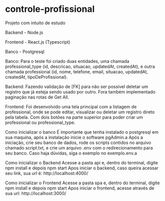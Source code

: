 # controle-profissional
Projeto com intuito de estudo

Backend - Node.js

Frontend - React.js (Typescript)

Banco - Postgresql

Banco: Para o teste foi criado duas entidades, uma chamada professional_type (id, descricao, situacao, updatedAt, createdAt), e outra chamada professional (id, nome, telefone, email, situacao,  updatedAt,  createdAt, tipoDeProfissional).

Backend: Fazendo validação de [FK] para não ser possível deletar um registro que já esteja sendo usado por outro. Fora também implementado paginação nas rotas de Get All.

Frontend: Foi desenvolvido uma tela principal com a listagem de professional, onde se pode editar, visualizar ou deletar um registro direto pela tabela. Com dois botões na parte superior para poder criar um professional ou professional_type.


Como inicializar o banco
É importante que tenha instalado o postgresql em sua maquina, após a instalação inicie o software pgAdmin.a
Após a iniciação, crie seu banco de dados, rode os scripts contidos no arquivo chamado script.txt, e crie um arquivo .env com o redirecionamento para seu banco. Caso haja dúvidas, siga o exemplo no exemplo.env.a


Como inicializar o Backend
Acesse a pasta api e, dentro do terminal, digite npm install e depois npm start
Apos iniciar o backend, caso queira acessar seu link, sua url é: http://localhost:4000/



Como inicializar o Frontend
Acesse a pasta spa e, dentro do terminal, digite npm install e depois npm start
Apos iniciar o frontend, acesse através de sua url: http://localhost:3000/
